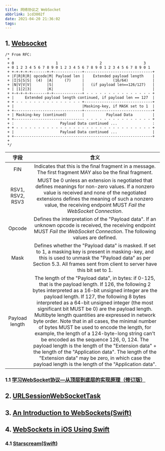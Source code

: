 ```yaml
---
title: 网络协议之 WebSocket
abbrlink: 1cd3002f
date: 2021-04-20 21:36:02
tags:
---
```


## 1. [Websocket](https://datatracker.ietf.org/doc/html/rfc6455)

```oc
/* From RFC:
 +
 + 0                   1                   2                   3
 + 0 1 2 3 4 5 6 7 8 9 0 1 2 3 4 5 6 7 8 9 0 1 2 3 4 5 6 7 8 9 0 1
 + +-+-+-+-+-------+-+-------------+-------------------------------+
 + |F|R|R|R| opcode|M| Payload len |    Extended payload length    |
 + |I|S|S|S|  (4)  |A|     (7)     |             (16/64)           |
 + |N|V|V|V|       |S|             |   (if payload len==126/127)   |
 + | |1|2|3|       |K|             |                               |
 + +-+-+-+-+-------+-+-------------+ - - - - - - - - - - - - - - - +
 + |     Extended payload length continued, if payload len == 127  |
 + + - - - - - - - - - - - - - - - +-------------------------------+
 + |                               |Masking-key, if MASK set to 1  |
 + +-------------------------------+-------------------------------+
 + | Masking-key (continued)       |          Payload Data         |
 + +-------------------------------- - - - - - - - - - - - - - - - +
 + :                     Payload Data continued ...                :
 + + - - - - - - - - - - - - - - - - - - - - - - - - - - - - - - - +
 + |                     Payload Data continued ...                |
 + +---------------------------------------------------------------+
 +
 */
```

|       字段       |                                                                                                                                                                                                                                                                                                                                                                                                     含义                                                                                                                                                                                                                                                                                                                                                                                                      |
| :--------------: | :-----------------------------------------------------------------------------------------------------------------------------------------------------------------------------------------------------------------------------------------------------------------------------------------------------------------------------------------------------------------------------------------------------------------------------------------------------------------------------------------------------------------------------------------------------------------------------------------------------------------------------------------------------------------------------------------------------------------------------------------------------------------------------------------------------------: |
|       FIN        |                                                                                                                                                                                                                                                                                                                                                  Indicates that this is the final fragment in a message.  The first fragment MAY also be the final fragment.                                                                                                                                                                                                                                                                                                                                                  |
| RSV1, RSV2, RSV3 |                                                                                                                                                                                                                                                                    MUST be 0 unless an extension is negotiated that defines meanings for non-zero values.  If a nonzero value is received and none of the negotiated extensions defines the meaning of such a nonzero value, the receiving endpoint MUST _Fail the WebSocket Connection_.                                                                                                                                                                                                                                                                     |
|      Opcode      |                                                                                                                                                                                                                                                                                                             Defines the interpretation of the "Payload data".  If an unknown opcode is received, the receiving endpoint MUST _Fail the WebSocket Connection_.  The following values are defined.                                                                                                                                                                                                                                                                                                              |
|       Mask       |                                                                                                                                                                                                                                                                                     Defines whether the "Payload data" is masked.  If set to 1, a masking key is present in masking-key, and this is used to unmask the "Payload data" as per Section 5.3.  All frames sent from client to server have this bit set to 1.                                                                                                                                                                                                                                                                                     |
|  Payload length  | The length of the "Payload data", in bytes: if 0-125, that is the payload length.  If 126, the following 2 bytes interpreted as a 16-bit unsigned integer are the payload length.  If 127, the following 8 bytes interpreted as a 64-bit unsigned integer (the most significant bit MUST be 0) are the payload length.  Multibyte length quantities are expressed in network byte order.  Note that in all cases, the minimal number of bytes MUST be used to encode the length, for example, the length of a 124-byte-long string can't be encoded as the sequence 126, 0, 124.  The payload length is the length of the "Extension data" + the length of the "Application data".  The length of the "Extension data" may be zero, in which case the payload length is the length of the "Application data". |

### 1.1 [学习WebSocket协议—从顶层到底层的实现原理（修订版）](https://github.com/abbshr/abbshr.github.io/issues/22)

## 2. [URLSessionWebSocketTask](https://developer.apple.com/documentation/foundation/urlsessionwebsockettask)

## 3. [An Introduction to WebSockets(Swift)](https://www.raywenderlich.com/13209594-an-introduction-to-websockets)

## 4. [WebSockets in iOS Using Swift](https://betterprogramming.pub/websockets-in-ios-using-swift-a176791e139f)

### 4.1 [Starscream(Swift)](https://github.com/daltoniam/Starscream)
